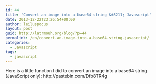 ```yaml
---
id: 44
title: 'Convert an image into a base64 string &#8211; Javascript'
date: 2013-12-22T23:26:54+00:00
author: leiluspocus
layout: post
guid: http://latrmouh.org/blog/?p=44
permalink: /en/convert-an-image-into-a-base64-string-javascript/
categories:
  - Javascript
tags:
  - javascript
---
```

<div class="post-body">
  <p>
    Here is a little function I did to convert an image into a base64 string (JavaScript only): http://pastebin.com/Dfb8TR4g
  </p>
</div>

<div class="post-footer">
</div>

<!-- AddThis Advanced Settings generic via filter on the_content -->

<!-- AddThis Share Buttons generic via filter on the_content -->